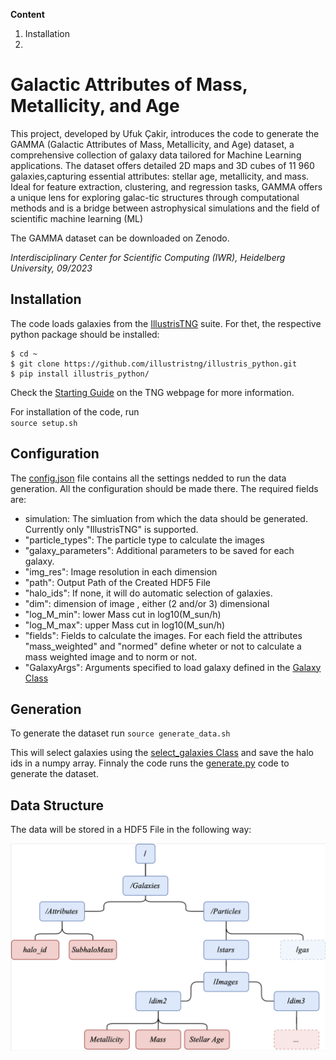 

**Content**
1. Installation
2. 
# Galactic Attributes of Mass, Metallicity, and Age

This project, developed by Ufuk Çakir, introduces the code  to generate the GAMMA (Galactic Attributes of Mass, Metallicity, and Age) dataset, a comprehensive collection of galaxy data tailored for Machine Learning applications. 
The dataset offers detailed 2D maps and 3D cubes of 11 960 galaxies,capturing essential attributes: stellar age, metallicity, and mass. Ideal for feature extraction, clustering, and regression tasks, GAMMA offers a unique lens for exploring galac-tic structures through computational methods and is a bridge between astrophysical simulations and the field of scientific machine learning (ML)


The GAMMA dataset can be downloaded on Zenodo.

*Interdisciplinary Center for Scientific Computing (IWR), Heidelberg University, 09/2023*


## Installation

The code loads galaxies from the [IllustrisTNG](https://www.tng-project.org/) suite. For thet, the respective python package should be installed:
```
$ cd ~
$ git clone https://github.com/illustristng/illustris_python.git
$ pip install illustris_python/
```
Check the [Starting Guide](https://www.tng-project.org/data/docs/scripts/) on the TNG webpage for more information.


For installation of the code, run  
`source setup.sh`

## Configuration

The [config.json](config.json) file contains all the settings nedded to run the data generation. All the configuration should be made there.
The required fields are:
- simulation: The simluation from which the data should be generated. Currently only "IllustrisTNG" is supported.
- "particle_types": The particle type to calculate the images
- "galaxy_parameters": Additional parameters to be saved for each galaxy.
- "img_res": Image resolution in each dimension
- "path": Output Path of the Created HDF5 File
- "halo_ids": If none, it will do automatic selection of galaxies.
- "dim": dimension of image , either (2 and/or 3) dimensional
- "log_M_min": lower Mass cut in log10(M_sun/h)
- "log_M_max": upper Mass cut in log10(M_sun/h)
- "fields": Fields to calculate the images. For each field the attributes "mass_weighted" and "normed" define wheter or not to calculate a mass weighted image and to norm or not.
- "GalaxyArgs": Arguments specified to load galaxy defined in the [Galaxy Class](src/gamma/galaxy.py)



## Generation
To generate the dataset run
`source generate_data.sh`

This will select galaxies using the [select_galaxies Class](src/gamma/select_galaxies.py) and save the halo ids in a numpy array.
Finnaly the code runs the [generate.py](src/gamma/generate.py) code to generate the dataset.

## Data Structure

The data will be stored in a HDF5 File in the following way:

![HDF5 File Structure](image.png)





